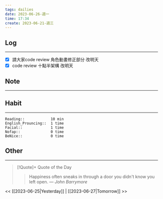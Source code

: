 ```yaml
---
tags: dailies  
date: 2023-06-26-週一
time: 17:34
create: 2023-06-21-週三
---
```


## Log
---
- [x] 請大家code review 角色動畫修正部分 改明天
- [x] code review 十點半架構 改明天

## Note
---

## Habit
---
```
Reading::            10 min
English_Prouncing::  1 time
Facial::             1 time
Nofap::              0 time
BeNice::             0 time

```
## Other
---

> [!Quote]+ Quote of the Day
> > Happiness often sneaks in through a door you didn't know you left open.
> — <cite>John Barrymore</cite>

<< [[2023-06-25|Yesterday]] | [[2023-06-27|Tomorrow]] >>